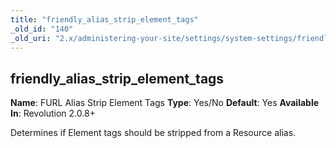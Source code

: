 ```yaml
---
title: "friendly_alias_strip_element_tags"
_old_id: "140"
_old_uri: "2.x/administering-your-site/settings/system-settings/friendly_alias_strip_element_tags"
---
```


## friendly\_alias\_strip\_element\_tags

**Name**: FURL Alias Strip Element Tags
**Type**: Yes/No
**Default**: Yes
**Available In**: Revolution 2.0.8+

Determines if Element tags should be stripped from a Resource alias.
